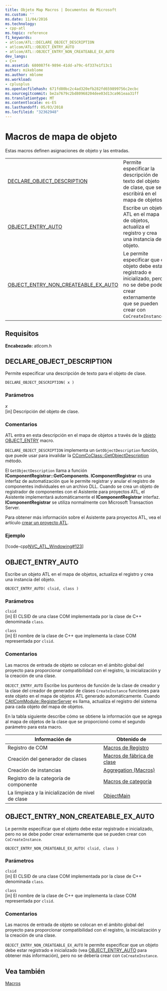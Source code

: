 ```yaml
---
title: Objeto Map Macros | Documentos de Microsoft
ms.custom: ''
ms.date: 11/04/2016
ms.technology:
- cpp-atl
ms.topic: reference
f1_keywords:
- atlcom/ATL::DECLARE_OBJECT_DESCRIPTION
- atlcom/ATL::OBJECT_ENTRY_AUTO
- atlcom/ATL::OBJECT_ENTRY_NON_CREATEABLE_EX_AUTO
dev_langs:
- C++
ms.assetid: 680087f4-9894-41dd-a79c-6f337e1f13c1
author: mikeblome
ms.author: mblome
ms.workload:
- cplusplus
ms.openlocfilehash: 671fd80bc2c4ad320efb282fd659899756c2ecbc
ms.sourcegitcommit: be2a7679c2bd80968204dee03d13ca961eaa31ff
ms.translationtype: MT
ms.contentlocale: es-ES
ms.lasthandoff: 05/03/2018
ms.locfileid: "32362948"
---
```

# <a name="object-map-macros"></a>Macros de mapa de objeto
Estas macros definen asignaciones de objeto y las entradas.  
  
|||  
|-|-|  
|[DECLARE_OBJECT_DESCRIPTION](#declare_object_description)|Permite especificar la descripción de texto del objeto de clase, que se escribirá en el mapa de objetos.|  
|[OBJECT_ENTRY_AUTO](#object_entry_auto)|Escribe un objeto ATL en el mapa de objetos, actualiza el registro y crea una instancia del objeto.|  
|[OBJECT_ENTRY_NON_CREATEABLE_EX_AUTO](#object_entry_non_createable_ex_auto)|Le permite especificar que el objeto debe estar registrado e inicializado, pero no se debe poder crear externamente que se pueden crear con `CoCreateInstance`.|  

## <a name="requirements"></a>Requisitos  
 **Encabezado:** atlcom.h  
   
##  <a name="declare_object_description"></a>  DECLARE_OBJECT_DESCRIPTION  
 Permite especificar una descripción de texto para el objeto de clase.  
  
```
DECLARE_OBJECT_DESCRIPTION( x )
```  
  
### <a name="parameters"></a>Parámetros  
 *x*  
 [in] Descripción del objeto de clase.  
  
### <a name="remarks"></a>Comentarios  
 ATL entra en esta descripción en el mapa de objetos a través de la [objeto OBJECT_ENTRY](http://msdn.microsoft.com/en-us/abd10ee2-54f0-4f94-9ec2-ddf8f4c8c8cd) macro.  
  
 `DECLARE_OBJECT_DESCRIPTION` implementa un `GetObjectDescription` función, que puede usar para invalidar la [CComCoClass::GetObjectDescription](ccomcoclass-class.md#getobjectdescription) método.  

  
 El `GetObjectDescription` llama a función **IComponentRegistrar::GetComponents**. **IComponentRegistrar** es una interfaz de automatización que le permite registrar y anular el registro de componentes individuales en un archivo DLL. Cuando se crea un objeto de registrador de componentes con el Asistente para proyectos ATL, el Asistente implementará automáticamente el **IComponentRegistrar** interfaz. **IComponentRegistrar** se utiliza normalmente con Microsoft Transaction Server.  
  
 Para obtener más información sobre el Asistente para proyectos ATL, vea el artículo [crear un proyecto ATL](../../atl/reference/creating-an-atl-project.md).  
  
### <a name="example"></a>Ejemplo  
 [!code-cpp[NVC_ATL_Windowing#123](../../atl/codesnippet/cpp/object-map-macros_1.h)]  
  
##  <a name="object_entry_auto"></a>  OBJECT_ENTRY_AUTO  
 Escribe un objeto ATL en el mapa de objetos, actualiza el registro y crea una instancia del objeto.  
  
```
OBJECT_ENTRY_AUTO( clsid, class )
```  
  
### <a name="parameters"></a>Parámetros  
 `clsid`  
 [in] El CLSID de una clase COM implementada por la clase de C++ denominada `class`.  
  
 `class`  
 [in] El nombre de la clase de C++ que implementa la clase COM representada por `clsid`.  
  
### <a name="remarks"></a>Comentarios  
 Las macros de entrada de objeto se colocan en el ámbito global del proyecto para proporcionar compatibilidad con el registro, la inicialización y la creación de una clase.  
  
 `OBJECT_ENTRY_AUTO` Escribe los punteros de función de la clase de creador y la clase del creador de generador de clases `CreateInstance` funciones para este objeto en el mapa de objetos ATL generado automáticamente. Cuando [CAtlComModule::RegisterServer](catlcommodule-class.md#registerserver) es llama, actualiza el registro del sistema para cada objeto del mapa de objetos.  

  
 En la tabla siguiente describe cómo se obtiene la información que se agrega al mapa de objetos de la clase que se proporcionó como el segundo parámetro para esta macro.  
  
|Información de|Obtenido de|  
|---------------------|-------------------|  
|Registro de COM|[Macros de Registro](../../atl/reference/registry-macros.md)|  
|Creación del generador de clases|[Macros de fábrica de clase](../../atl/reference/aggregation-and-class-factory-macros.md)|  
|Creación de instancias|[Aggregation (Macros)](../../atl/reference/aggregation-and-class-factory-macros.md)|  
|Registro de la categoría de componente|[Macros de categoría](../../atl/reference/category-macros.md)|  
|La limpieza y la inicialización de nivel de clase|[ObjectMain](ccomobjectrootex-class.md#objectmain)|  

  
##  <a name="object_entry_non_createable_ex_auto"></a>  OBJECT_ENTRY_NON_CREATEABLE_EX_AUTO  
 Le permite especificar que el objeto debe estar registrado e inicializado, pero no se debe poder crear externamente que se pueden crear con `CoCreateInstance`.  
  
```
OBJECT_ENTRY_NON_CREATEABLE_EX_AUTO( clsid, class )
```  
  
### <a name="parameters"></a>Parámetros  
 `clsid`  
 [in] El CLSID de una clase COM implementada por la clase de C++ denominada `class`.  
  
 `class`  
 [in] El nombre de la clase de C++ que implementa la clase COM representada por `clsid`.  
  
### <a name="remarks"></a>Comentarios  
 Las macros de entrada de objeto se colocan en el ámbito global del proyecto para proporcionar compatibilidad con el registro, la inicialización y la creación de una clase.  
  
 `OBJECT_ENTRY_NON_CREATEABLE_EX_AUTO` le permite especificar que un objeto debe estar registrado e inicializado (vea [OBJECT_ENTRY_AUTO](#object_entry_auto) para obtener más información), pero no se debería crear con `CoCreateInstance`.  
  
## <a name="see-also"></a>Vea también  
 [Macros](../../atl/reference/atl-macros.md)
